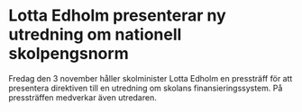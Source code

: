 # Lotta Edholm presenterar ny utredning om nationell skolpengsnorm

Fredag den 3 november håller skolminister Lotta Edholm en pressträff för att presentera direktiven till en utredning om skolans finansieringssystem. På pressträffen medverkar även utredaren.
